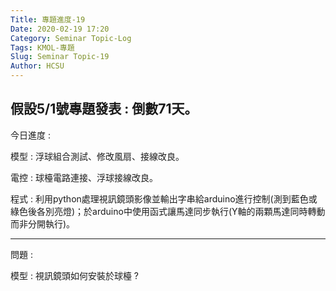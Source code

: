 ```yaml
---
Title: 專題進度-19
Date: 2020-02-19 17:20
Category: Seminar Topic-Log
Tags: KMOL-專題
Slug: Seminar Topic-19
Author: HCSU
---
```

假設5/1號專題發表 : 倒數71天。
---

今日進度 :

模型 : 浮球組合測試、修改風扇、接線改良。

電控 : 球檯電路連接、浮球接線改良。

程式 : 利用python處理視訊鏡頭影像並輸出字串給arduino進行控制(測到藍色或綠色後各別亮燈)；於arduino中使用函式讓馬達同步執行(Y軸的兩顆馬達同時轉動而非分開執行)。

---

問題 :

模型 : 視訊鏡頭如何安裝於球檯 ?